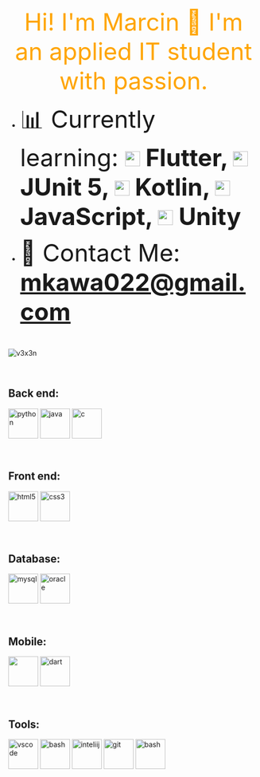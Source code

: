 
<p align="center">
    <font size="10" color="orange"> Hi! I'm Marcin 👋 I'm an applied IT student with passion.</strong></font>
</p>

- <font size="8"> 📊 Currently learning: <strong>
    <img src="https://skillicons.dev/icons?i=flutter" alt="Flutter" width="30" height="30"/> Flutter, 
    <img src="https://user-images.githubusercontent.com/25181517/117533873-484d4480-afef-11eb-9fad-67c8605e3592.png" alt="JUnit 5" width="30" height="30"/> JUnit 5, 
    <img src="https://skillicons.dev/icons?i=kotlin" alt="Kotlin" width="30" height="30"/> Kotlin, 
    <img src="https://skillicons.dev/icons?i=js" alt="JavaScript" width="30" height="30"/> JavaScript, 
    <img src="https://skillicons.dev/icons?i=unity" alt="Unity" width="30" height="30"/> Unity
    </strong></font>

- <font size="8"> 📧 Contact Me: <strong> mkawa022@gmail.com </strong></font>
</p>
<br>

<p>
    <img align="center" src="https://github-readme-stats.vercel.app/api/top-langs?username=v3x3n&show_icons=true&locale=en&theme=codeSTACKr&layout=compact" alt="v3x3n" />
</p>
<br>


<h2 align="left">Back end:</h2>
<p>
    <a href="https://www.python.org" target="_self" rel="noreferrer"> <img src="https://skillicons.dev/icons?i=py" alt="python" width="60" height="60"/></a>
    <a href="https://www.java.com" target="_blank" rel="noreferrer"> <img src="https://skillicons.dev/icons?i=java" alt="java" width="60" height="60"/></a>
    <a href="https://www.cprogramming.com/" target="_blank" rel="noreferrer"> <img src="https://skillicons.dev/icons?i=c" alt="c" width="60" height="60"/></a>
</p>
<br>

<h2 align="left">Front end:</h2>
<p>
    <a href="https://www.w3.org/html/" target="_blank" rel="noreferrer"> <img src="https://skillicons.dev/icons?i=html" alt="html5" width="60" height="60"/></a>
    <a href="https://www.w3schools.com/css/" target="_blank" rel="noreferrer"> <img src="https://skillicons.dev/icons?i=css" alt="css3" width="60" height="60"/></a>
</p>
<br>

<h2 align="left">Database:</h2>
<p>
    <a href="https://www.mysql.com/" target="_blank" rel="noreferrer"> <img src="https://skillicons.dev/icons?i=mysql" alt="mysql" width="60" height="60"/></a>
    <a href="https://www.oracle.com/" target="_blank" rel="noreferrer"> <img src="https://skillicons.dev/icons?i=sqlite" alt="oracle" width="60" height="60"/></a>
</p>
<br>

<h2 align="left">Mobile:</h2>
<p>
    <a href="https://developer.android.com" target="_blank" rel="noreferrer"> <img src="https://skillicons.dev/icons?i=dart" width="60" height="60"/></a>
    <a href="https://dart.dev" target="_blank" rel="noreferrer"> <img src="https://skillicons.dev/icons?i=kotlin" alt="dart" width="60" height="60"/></a>
</p>
<br>

<h2 align="left">Tools:</h2>
<p>
    <a href="https://code.visualstudio.com" target="_blank" rel="noreferrer"> <img src="https://skillicons.dev/icons?i=vscode" alt="vscode" width="60" height="60"/></a>
    <a href="https://www.gnu.org/software/bash/" target="_blank" rel="noreferrer"> <img src="https://skillicons.dev/icons?i=androidstudio" alt="bash" width="60" height="60"/></a>
    <a href="https://www.jetbrains.com/idea" target="_blank" rel="noreferrer"> <img src="https://skillicons.dev/icons?i=idea" alt="inteliij" width="60" height="60"/></a>
    <a href="https://git-scm.com/" target="_blank" rel="noreferrer"> <img src="https://skillicons.dev/icons?i=git" alt="git" width="60" height="60"/></a>
    <a href="https://www.gnu.org/software/bash/" target="_blank" rel="noreferrer"> <img src="https://skillicons.dev/icons?i=bash" alt="bash" width="60" height="60"/></a>
</p>
<br>
